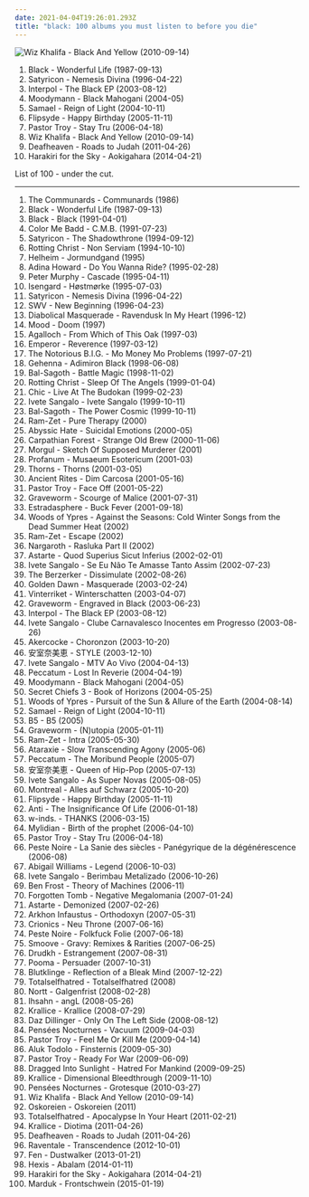 ```yaml
---
date: 2021-04-04T19:26:01.293Z
title: "black: 100 albums you must listen to before you die"
---
```

![Wiz Khalifa - Black And Yellow (2010-09-14)](http://coverartarchive.org/release/b58e040e-e64c-4d77-bbec-5dde4755de8a/28279457366-500.jpg "Wiz Khalifa - Black And Yellow (2010-09-14)")
<ol class="albums">
<li data-cover="http://coverartarchive.org/release/682ac206-fba0-49ce-8a1c-37373b110ad1/7042253296-500.jpg" data-tags="80s" role="button">Black - Wonderful Life (1987-09-13)</li>
<li data-cover="https://img.discogs.com/FA0sKAo13tvmM2Ajs_G6hBeWgs0=/fit-in/400x400/filters:strip_icc():format(jpeg):mode_rgb():quality(90)/discogs-images/R-4225709-1359058284-9040.jpeg.jpg" data-tags="black metal" role="button">Satyricon - Nemesis Divina (1996-04-22)</li>
<li data-cover="http://coverartarchive.org/release/e3223417-298a-49af-80d5-e5c875a16183/13323516676-500.jpg" data-tags="indie rock, rock, interpol" role="button">Interpol - The Black EP (2003-08-12)</li>
<li data-cover="https://img.discogs.com/lR9OILM_9YX_f7xYHNGmT4wU7gw=/fit-in/600x600/filters:strip_icc():format(jpeg):mode_rgb():quality(90)/discogs-images/R-2014630-1323624467.jpeg.jpg" data-tags="house, detroit, deep house" role="button">Moodymann - Black Mahogani (2004-05)</li>
<li data-cover="http://coverartarchive.org/release/bd9ddc75-db23-4d46-b748-a39e5d4c5a19/26723378277-500.jpg" data-tags="industrial metal" role="button">Samael - Reign of Light (2004-10-11)</li>
<li data-cover="http://coverartarchive.org/release/696527a2-2afc-4ba6-a5d7-c96f3f72aca5/6845856977-500.jpg" data-tags="black" role="button">Flipsyde - Happy Birthday (2005-11-11)</li>
<li data-cover="https://img.discogs.com/qLVIPRd9t_b1AqRUsMG4tu2051Y=/fit-in/500x500/filters:strip_icc():format(jpeg):mode_rgb():quality(90)/discogs-images/R-9697839-1484950380-8710.jpeg.jpg" data-tags="hip hop, dirty south, southern rap, south, gucci mane" role="button">Pastor Troy - Stay Tru (2006-04-18)</li>
<li data-cover="http://coverartarchive.org/release/b58e040e-e64c-4d77-bbec-5dde4755de8a/28279457366-500.jpg" data-tags="black, yellow, wiz khalifa, and, blac a yel" role="button">Wiz Khalifa - Black And Yellow (2010-09-14)</li>
<li data-cover="http://coverartarchive.org/release/e6b250b5-d81f-4303-95c0-460e1c3ce897/17498799005-500.jpg" data-tags="atmospheric black metal, black metal, post-rock" role="button">Deafheaven - Roads to Judah (2011-04-26)</li>
<li data-cover="https://img.discogs.com/hUdv6nfYch9OMH5DHNjlp-RfriM=/fit-in/600x596/filters:strip_icc():format(jpeg):mode_rgb():quality(90)/discogs-images/R-5632265-1398499172-2998.jpeg.jpg" data-tags="post-black metal" role="button">Harakiri for the Sky - Aokigahara (2014-04-21)</li>
</ol>
List of 100 - under the cut.
<!-- more -->

_________________

<ol class="albums">
<li data-cover="https://img.discogs.com/zheQEkzuYjv5U1gVz-Vr5rHuRtY=/fit-in/600x590/filters:strip_icc():format(jpeg):mode_rgb():quality(90)/discogs-images/R-517703-1274205528.jpeg.jpg" data-tags="80s, new wave" role="button">
The Communards - Communards (1986)
</li>
<li data-cover="http://coverartarchive.org/release/682ac206-fba0-49ce-8a1c-37373b110ad1/7042253296-500.jpg" data-tags="80s" role="button">
Black - Wonderful Life (1987-09-13)
</li>
<li data-cover="https://img.discogs.com/ktiKCADCFfWk3waFTfymCRh_vUE=/fit-in/350x350/filters:strip_icc():format(jpeg):mode_rgb():quality(90)/discogs-images/R-4550069-1368096990-8327.jpeg.jpg" data-tags="80s, black, atb, 80s-albums" role="button">
Black - Black (1991-04-01)
</li>
<li data-cover="http://coverartarchive.org/release/90b22e2c-df0f-4935-8eff-52e244bb5fcd/9537750476-500.jpg" data-tags="new jack swing" role="button">
Color Me Badd - C.M.B. (1991-07-23)
</li>
<li data-cover="https://img.discogs.com/GyiSw-9Olz8hNZbO2t_OJh4pWVw=/fit-in/550x836/filters:strip_icc():format(jpeg):mode_rgb():quality(90)/discogs-images/R-400549-1422918701-9693.jpeg.jpg" data-tags="black metal" role="button">
Satyricon - The Shadowthrone (1994-09-12)
</li>
<li data-cover="http://coverartarchive.org/release/a892e0b9-743c-305f-818c-0140426f38ff/3171610927-500.jpg" data-tags="black metal" role="button">
Rotting Christ - Non Serviam (1994-10-10)
</li>
<li data-cover="https://img.discogs.com/M2-VhHpx3Qcm3KLg1JA-djRp6xY=/fit-in/600x585/filters:strip_icc():format(jpeg):mode_rgb():quality(90)/discogs-images/R-1170363-1615272506-7808.jpeg.jpg" data-tags="black metal" role="button">
Helheim - Jormundgand (1995)
</li>
<li data-cover="http://coverartarchive.org/release/f019b278-c76f-4d3a-832f-8dccb2498c05/19730960612-500.jpg" data-tags="rnb" role="button">
Adina Howard - Do You Wanna Ride? (1995-02-28)
</li>
<li data-cover="https://img.discogs.com/6jgPxuB4HXdgd1W3-YL2fyxZn5A=/fit-in/300x303/filters:strip_icc():format(jpeg):mode_rgb():quality(90)/discogs-images/R-580552-1134407352.jpeg.jpg" data-tags="uk, gothic rock" role="button">
Peter Murphy - Cascade (1995-04-11)
</li>
<li data-cover="https://img.discogs.com/vHrPCUPr-rw4bMXnjmrEgVAlmQ0=/fit-in/597x587/filters:strip_icc():format(jpeg):mode_rgb():quality(90)/discogs-images/R-381673-1334294432.jpeg.jpg" data-tags="black metal, norwegian black metal" role="button">
Isengard - Høstmørke (1995-07-03)
</li>
<li data-cover="https://img.discogs.com/FA0sKAo13tvmM2Ajs_G6hBeWgs0=/fit-in/400x400/filters:strip_icc():format(jpeg):mode_rgb():quality(90)/discogs-images/R-4225709-1359058284-9040.jpeg.jpg" data-tags="black metal" role="button">
Satyricon - Nemesis Divina (1996-04-22)
</li>
<li data-cover="https://img.discogs.com/ZbKVIbpv_MdeNPs_T_HkyryUYz4=/fit-in/600x952/filters:strip_icc():format(jpeg):mode_rgb():quality(90)/discogs-images/R-6072098-1410327188-7562.jpeg.jpg" data-tags="rnb, soul" role="button">
SWV - New Beginning (1996-04-23)
</li>
<li data-cover="http://coverartarchive.org/release/907532a7-6336-4a5c-ac8a-763074578e7a/19391893490-500.jpg" data-tags="black metal" role="button">
Diabolical Masquerade - Ravendusk In My Heart (1996-12)
</li>
<li data-cover="https://img.discogs.com/WGokkJBfxq0Yn6eyLhPBxPjs5Qo=/fit-in/600x600/filters:strip_icc():format(jpeg):mode_rgb():quality(90)/discogs-images/R-427659-1393202789-1088.jpeg.jpg" data-tags="hip-hop, underground rap, black, alternative rap, midwest, underground hiphop, alternative hiphop, hi tek" role="button">
Mood - Doom (1997)
</li>
<li data-cover="http://coverartarchive.org/release/a9a49fa5-b9a9-4db1-98ed-71061f582bf2/1122680644-500.jpg" data-tags="black metal" role="button">
Agalloch - From Which of This Oak (1997-03)
</li>
<li data-cover="http://coverartarchive.org/release/33a4f987-7445-484b-a8b1-4458e193f3c4/9218731859-500.jpg" data-tags="black metal" role="button">
Emperor - Reverence (1997-03-12)
</li>
<li data-cover="https://img.discogs.com/BnsgRIQxGt6QN05UtwQIY9JL01Y=/fit-in/225x225/filters:strip_icc():format(jpeg):mode_rgb():quality(90)/discogs-images/R-17938378-1616291813-3629.jpeg.jpg" data-tags="black, notoriusbig" role="button">
The Notorious B.I.G. - Mo Money Mo Problems (1997-07-21)
</li>
<li data-cover="https://via.placeholder.com/450" data-tags="black metal" role="button">
Gehenna - Adimiron Black (1998-06-08)
</li>
<li data-cover="http://coverartarchive.org/release/d1a807c4-544f-466f-b7fb-ee937cbd40fe/5475890539-500.jpg" data-tags="black metal" role="button">
Bal-Sagoth - Battle Magic (1998-11-02)
</li>
<li data-cover="http://coverartarchive.org/release/436ea4da-befa-49be-8d75-66b22f261574/7443557677-500.jpg" data-tags="black metal, metal, melodic black metal" role="button">
Rotting Christ - Sleep Of The Angels (1999-01-04)
</li>
<li data-cover="https://img.discogs.com/7W1ZPMBojNKLDGPRQycyTCOn9oE=/fit-in/600x600/filters:strip_icc():format(jpeg):mode_rgb():quality(90)/discogs-images/R-62688-1429117982-7206.jpeg.jpg" data-tags="disco, funk, soul, dance" role="button">
Chic - Live At The Budokan (1999-02-23)
</li>
<li data-cover="http://coverartarchive.org/release/d3016793-7d45-40fd-983d-f2c7134e278a/25200673286-500.jpg" data-tags="pop, female vocalists, dance, latin, brasil" role="button">
Ivete Sangalo - Ivete Sangalo (1999-10-11)
</li>
<li data-cover="http://coverartarchive.org/release/42d676bf-a866-39a3-91ed-f7e703b71344/5475937749-500.jpg" data-tags="symphonic black metal, black metal, symphonic metal, epic black metal" role="button">
Bal-Sagoth - The Power Cosmic (1999-10-11)
</li>
<li data-cover="https://img.discogs.com/JtvIpkBpQdVFzyJhTe3Q0GyP7RE=/fit-in/600x600/filters:strip_icc():format(jpeg):mode_rgb():quality(90)/discogs-images/R-947722-1309533301.jpeg.jpg" data-tags="black metal, gothic metal" role="button">
Ram-Zet - Pure Therapy (2000)
</li>
<li data-cover="https://img.discogs.com/cWtBne1SnFguR7PaInwdMQ9mb3E=/fit-in/600x600/filters:strip_icc():format(jpeg):mode_rgb():quality(90)/discogs-images/R-367820-1283859229.jpeg.jpg" data-tags="black metal, depressive black metal" role="button">
Abyssic Hate - Suicidal Emotions (2000-05)
</li>
<li data-cover="http://coverartarchive.org/release/57028857-c038-469d-9476-5dee0cd5be6d/21747900779-500.jpg" data-tags="black metal" role="button">
Carpathian Forest - Strange Old Brew (2000-11-06)
</li>
<li data-cover="https://img.discogs.com/oDdMrmdYoTd4N8ivudi27yXSLpE=/fit-in/600x605/filters:strip_icc():format(jpeg):mode_rgb():quality(90)/discogs-images/R-2343012-1560775367-3547.jpeg.jpg" data-tags="black metal, symphonic black metal" role="button">
Morgul - Sketch Of Supposed Murderer (2001)
</li>
<li data-cover="http://coverartarchive.org/release/9b899022-96d4-496e-8f29-08a7ef0c1109/1065863215-500.jpg" data-tags="symphonic black metal" role="button">
Profanum - Musaeum Esotericum (2001-03)
</li>
<li data-cover="http://coverartarchive.org/release/8b3310df-e9ca-4ce9-ab5a-2090d7ba2aaf/19879101265-500.jpg" data-tags="black metal" role="button">
Thorns - Thorns (2001-03-05)
</li>
<li data-cover="http://coverartarchive.org/release/52d1c18b-7e00-4d59-90aa-ae41d5f9c8ca/7844092774-500.jpg" data-tags="viking metal" role="button">
Ancient Rites - Dim Carcosa (2001-05-16)
</li>
<li data-cover="http://coverartarchive.org/release/c5767704-3284-4b79-b19b-ce5aed07841b/17269026966-500.jpg" data-tags="hip hop, rap, dirty south, southern rap, south" role="button">
Pastor Troy - Face Off (2001-05-22)
</li>
<li data-cover="http://coverartarchive.org/release/d7db3617-08f0-48aa-b3da-25447de848de/19530600810-500.jpg" data-tags="symphonic black metal, black metal" role="button">
Graveworm - Scourge of Malice (2001-07-31)
</li>
<li data-cover="https://img.discogs.com/_bukTVLaZ2UYdjUEDMAISH7zWhk=/fit-in/502x500/filters:strip_icc():format(jpeg):mode_rgb():quality(90)/discogs-images/R-2177658-1395577751-7466.jpeg.jpg" data-tags="jazz, death metal" role="button">
Estradasphere - Buck Fever (2001-09-18)
</li>
<li data-cover="https://img.discogs.com/OcIV1exe-rP7yHYRcZbOtK4-Ly4=/fit-in/600x600/filters:strip_icc():format(jpeg):mode_rgb():quality(90)/discogs-images/R-758667-1155856711.jpeg.jpg" data-tags="black metal" role="button">
Woods of Ypres - Against the Seasons: Cold Winter Songs from the Dead Summer Heat (2002)
</li>
<li data-cover="http://coverartarchive.org/release/9d39e878-2fd1-4988-bd2b-5ee275e451a0/2152582190-500.jpg" data-tags="black metal, progressive metal, gothic metal, avant-garde metal" role="button">
Ram-Zet - Escape (2002)
</li>
<li data-cover="http://coverartarchive.org/release/bb2561bb-fd7a-4c9f-aaf5-ddc0512fbc2a/2248935299-500.jpg" data-tags="black metal" role="button">
Nargaroth - Rasluka Part II (2002)
</li>
<li data-cover="http://coverartarchive.org/release/1a0ba8b4-7e36-436f-8919-23911dabca90/4755919798-500.jpg" data-tags="black metal, symphonic black metal" role="button">
Astarte - Quod Superius Sicut Inferius (2002-02-01)
</li>
<li data-cover="http://coverartarchive.org/release/0915fe22-4bc4-35bd-becf-2e393df651b2/2614876767-500.jpg" data-tags="ivete sangalo, spanish, female, hip hop, pop, rock, soul, rap, female vocalists, singer-songwriter, dance, cute, dance-pop, urban, latin, house, club, r&b, party, r and b, favorite artists, rnb, female vocals, female vocalist, rhythm and blues, female artists, hot, english, nelly furtado, woman, music, teen pop, shakira, divas" role="button">
Ivete Sangalo - Se Eu Não Te Amasse Tanto Assim (2002-07-23)
</li>
<li data-cover="https://via.placeholder.com/450" data-tags="grindcore, death metal, industrial death metal" role="button">
The Berzerker - Dissimulate (2002-08-26)
</li>
<li data-cover="http://coverartarchive.org/release/5b7ff05b-65b4-4ca2-a10b-9957bf671083/14814598139-500.jpg" data-tags="black metal, electronic, doom metal, gothic, doom, gothic metal, female vocals, austria, black, dark metal, sexy album covers, extreme gothic metal" role="button">
Golden Dawn - Masquerade (2003-02-24)
</li>
<li data-cover="https://img.discogs.com/u-H1mcaU4at2s4Ci8vq2tEFPVe8=/fit-in/600x778/filters:strip_icc():format(jpeg):mode_rgb():quality(90)/discogs-images/R-457790-1464912282-4405.jpeg.jpg" data-tags="dark ambient, atmospheric black metal" role="button">
Vinterriket - Winterschatten (2003-04-07)
</li>
<li data-cover="http://coverartarchive.org/release/9027c1f8-7839-43f5-9f65-46f029fc2d9e/6036381309-500.jpg" data-tags="black metal" role="button">
Graveworm - Engraved in Black (2003-06-23)
</li>
<li data-cover="http://coverartarchive.org/release/e3223417-298a-49af-80d5-e5c875a16183/13323516676-500.jpg" data-tags="indie rock, rock, interpol" role="button">
Interpol - The Black EP (2003-08-12)
</li>
<li data-cover="http://coverartarchive.org/release/46c30b77-dce1-3e19-bb72-0aba8503d0ed/2614963874-500.jpg" data-tags="spanish, female, hip hop, pop, rock, soul, rap, female vocalists, singer-songwriter, dance, cute, dance-pop, urban, latin, house, club, r&b, party, r and b, favorite artists, rnb, female vocals, female vocalist, rhythm and blues, female artists, hot, english, nelly furtado, woman, music, teen pop, shakira, divas" role="button">
Ivete Sangalo - Clube Carnavalesco Inocentes em Progresso (2003-08-26)
</li>
<li data-cover="http://coverartarchive.org/release/95184121-cb65-4d0e-a32b-f97215d41137/3440293326-500.jpg" data-tags="death metal, black metal" role="button">
Akercocke - Choronzon (2003-10-20)
</li>
<li data-cover="https://via.placeholder.com/450" data-tags="namie amuro" role="button">
安室奈美恵 - STYLE (2003-12-10)
</li>
<li data-cover="http://coverartarchive.org/release/767f8859-64a3-4829-bc3d-836ee3e44462/17702702196-500.jpg" data-tags="pop, soul, female vocalists, singer-songwriter, dance, latin, brasil, rnb, hot, nelly furtado, shakira" role="button">
Ivete Sangalo - MTV Ao Vivo (2004-04-13)
</li>
<li data-cover="http://coverartarchive.org/release/bcd1474d-1242-3190-b8da-ed87a2547f58/25788869776-500.jpg" data-tags="avant-garde, avant-garde metal, experimental" role="button">
Peccatum - Lost In Reverie (2004-04-19)
</li>
<li data-cover="https://img.discogs.com/lR9OILM_9YX_f7xYHNGmT4wU7gw=/fit-in/600x600/filters:strip_icc():format(jpeg):mode_rgb():quality(90)/discogs-images/R-2014630-1323624467.jpeg.jpg" data-tags="house, detroit, deep house" role="button">
Moodymann - Black Mahogani (2004-05)
</li>
<li data-cover="https://img.discogs.com/wxZ80Zl1HxM5cT72lMYsY8uujUU=/fit-in/450x450/filters:strip_icc():format(jpeg):mode_rgb():quality(90)/discogs-images/R-9086500-1474539313-9374.jpeg.jpg" data-tags="experimental, avant-garde" role="button">
Secret Chiefs 3 - Book of Horizons (2004-05-25)
</li>
<li data-cover="http://coverartarchive.org/release/d694c85e-38c0-49fc-a3db-faf58aad8e22/15400134258-500.jpg" data-tags="black metal" role="button">
Woods of Ypres - Pursuit of the Sun & Allure of the Earth (2004-08-14)
</li>
<li data-cover="http://coverartarchive.org/release/bd9ddc75-db23-4d46-b748-a39e5d4c5a19/26723378277-500.jpg" data-tags="industrial metal" role="button">
Samael - Reign of Light (2004-10-11)
</li>
<li data-cover="http://coverartarchive.org/release/2436bff3-2da5-48eb-b0e0-cc2ba88bdc88/26520350353-500.jpg" data-tags="hip hop, pop, rap, bounce, 00s, black, b5 baby" role="button">
B5 - B5 (2005)
</li>
<li data-cover="http://coverartarchive.org/release/82d03e9a-c800-434b-9915-c0cb52f647b5/4878350488-500.jpg" data-tags="black metal, melodic black metal, symphonic black metal" role="button">
Graveworm - (N)utopia (2005-01-11)
</li>
<li data-cover="https://img.discogs.com/7IZTE7qxONX01M2Bf-Dkcd0aJG8=/fit-in/600x603/filters:strip_icc():format(jpeg):mode_rgb():quality(90)/discogs-images/R-1109128-1594336962-6421.jpeg.jpg" data-tags="progressive metal, avant-garde metal, progressive black metal" role="button">
Ram-Zet - Intra (2005-05-30)
</li>
<li data-cover="http://coverartarchive.org/release/7c8f4b63-5db4-43dc-bd8a-af4e45360a8a/945973128-500.jpg" data-tags="funeral doom metal, doom metal" role="button">
Ataraxie - Slow Transcending Agony (2005-06)
</li>
<li data-cover="https://img.discogs.com/g4X4D1d6ofvL7aRBezTekRf-noc=/fit-in/450x450/filters:strip_icc():format(jpeg):mode_rgb():quality(90)/discogs-images/R-465607-1167993032.jpeg.jpg" data-tags="black metal" role="button">
Peccatum - The Moribund People (2005-07)
</li>
<li data-cover="https://via.placeholder.com/450" data-tags="namie amuro" role="button">
安室奈美恵 - Queen of Hip-Pop (2005-07-13)
</li>
<li data-cover="https://img.discogs.com/_4HN8z9XjaQh_3qSeTtjeHK7_DU=/fit-in/421x600/filters:strip_icc():format(jpeg):mode_rgb():quality(90)/discogs-images/R-6357018-1417261915-3747.jpeg.jpg" data-tags="pop, female vocalists" role="button">
Ivete Sangalo - As Super Novas (2005-08-05)
</li>
<li data-cover="https://img.discogs.com/KJkqvqC5Pp95ozHL_in_i5TbbPc=/fit-in/397x400/filters:strip_icc():format(jpeg):mode_rgb():quality(90)/discogs-images/R-2121555-1430725470-4625.jpeg.jpg" data-tags="punk rock, german" role="button">
Montreal - Alles auf Schwarz (2005-10-20)
</li>
<li data-cover="http://coverartarchive.org/release/696527a2-2afc-4ba6-a5d7-c96f3f72aca5/6845856977-500.jpg" data-tags="black" role="button">
Flipsyde - Happy Birthday (2005-11-11)
</li>
<li data-cover="http://coverartarchive.org/release/c9ac485b-23bf-4a27-9e10-c6183e99632d/2430542448-500.jpg" data-tags="black metal" role="button">
Anti - The Insignificance Of Life (2006-01-18)
</li>
<li data-cover="http://coverartarchive.org/release/17cce29e-7447-4cd3-a332-e9dccdd13f99/11498205195-500.jpg" data-tags="black, w-inds" role="button">
w-inds. - THANKS (2006-03-15)
</li>
<li data-cover="http://coverartarchive.org/release/e9301fb6-afaf-45e6-9ad6-86fab6c8790c/8024078138-500.jpg" data-tags="gothic, death, symphonic metal, black, dark metal, opera metal, french metal, metal opera, dark metal opera, interesting - need more listening" role="button">
Mylidian - Birth of the prophet (2006-04-10)
</li>
<li data-cover="https://img.discogs.com/qLVIPRd9t_b1AqRUsMG4tu2051Y=/fit-in/500x500/filters:strip_icc():format(jpeg):mode_rgb():quality(90)/discogs-images/R-9697839-1484950380-8710.jpeg.jpg" data-tags="hip hop, dirty south, southern rap, south, gucci mane" role="button">
Pastor Troy - Stay Tru (2006-04-18)
</li>
<li data-cover="http://coverartarchive.org/release/17a846de-17d7-4bba-b628-ffecf724d5e1/6237246119-500.jpg" data-tags="black metal" role="button">
Peste Noire - La Sanie des siècles - Panégyrique de la dégénérescence (2006-08)
</li>
<li data-cover="http://coverartarchive.org/release/8d8e6041-9f4b-4553-ac4d-cf997e29598a/21893021794-500.jpg" data-tags="metalcore, blackcore" role="button">
Abigail Williams - Legend (2006-10-03)
</li>
<li data-cover="https://img.discogs.com/L6fNWkhATYnQN1BLSSJwhP7MTjM=/fit-in/480x480/filters:strip_icc():format(jpeg):mode_rgb():quality(90)/discogs-images/R-12000620-1526319246-8566.jpeg.jpg" data-tags="spanish, electronic, female, hip hop, pop, rock, soul, rap, female vocalists, singer-songwriter, dance, cute, dance-pop, urban, latin, house, club, r&b, party, r and b, favorite artists, rnb, female vocals, female vocalist, rhythm and blues, female artists, hot, english, nelly furtado, woman, music, teen pop, shakira, divas" role="button">
Ivete Sangalo - Berimbau Metalizado (2006-10-26)
</li>
<li data-cover="http://coverartarchive.org/release/622ac912-8b5d-463a-bad4-52dc1616c118/15785742859-500.jpg" data-tags="ambient, electronic, experimental" role="button">
Ben Frost - Theory of Machines (2006-11)
</li>
<li data-cover="https://img.discogs.com/5dHkjVyXzUyl7ARTXSw_ndemQtk=/fit-in/600x520/filters:strip_icc():format(jpeg):mode_rgb():quality(90)/discogs-images/R-2816952-1305798242.jpeg.jpg" data-tags="doom metal" role="button">
Forgotten Tomb - Negative Megalomania (2007-01-24)
</li>
<li data-cover="http://coverartarchive.org/release/ab7801ce-90eb-4bf3-8997-f3973769b6ad/4755721443-500.jpg" data-tags="black metal" role="button">
Astarte - Demonized (2007-02-26)
</li>
<li data-cover="https://img.discogs.com/fyhje1CG0omXKol9OVbdZdkmouw=/fit-in/256x370/filters:strip_icc():format(jpeg):mode_rgb():quality(90)/discogs-images/R-1231751-1202418209.jpeg.jpg" data-tags="black metal" role="button">
Arkhon Infaustus - Orthodoxyn (2007-05-31)
</li>
<li data-cover="https://img.discogs.com/q33gHIZupz85w9p5WcFMDrLGfp8=/fit-in/210x212/filters:strip_icc():format(jpeg):mode_rgb():quality(90)/discogs-images/R-2376765-1280434846.jpeg.jpg" data-tags="death metal" role="button">
Crionics - Neu Throne (2007-06-16)
</li>
<li data-cover="http://coverartarchive.org/release/31d6e34e-48b8-4893-877c-fc9c736200c4/2411022826-500.jpg" data-tags="black metal" role="button">
Peste Noire - Folkfuck Folie (2007-06-18)
</li>
<li data-cover="http://coverartarchive.org/release/90b29336-d865-4ed6-a471-ac5722d86e4c/10079866413-500.jpg" data-tags="hip-hop, chillout, jazz, chill, soul, reggae, dance, funk, house, bass, club, rnb, fun, black, fucking great, test mt" role="button">
Smoove - Gravy: Remixes & Rarities (2007-06-25)
</li>
<li data-cover="https://img.discogs.com/O7UcjqX_88FLwE3R1guD5E8M9KY=/fit-in/200x200/filters:strip_icc():format(jpeg):mode_rgb():quality(90)/discogs-images/R-2018175-1258835719.jpeg.jpg" data-tags="black metal, atmospheric black metal" role="button">
Drudkh - Estrangement (2007-08-31)
</li>
<li data-cover="https://img.discogs.com/EmF4gPMDUoJI4AbWzcYj-xWgMLM=/fit-in/537x496/filters:strip_icc():format(jpeg):mode_rgb():quality(90)/discogs-images/R-1130112-1194467176.png.jpg" data-tags="trip-hop, indie, experimental, shoegaze, cello, unique, finnish, intense, female vocalist, 00's, helsinki, black, dynamic, finland, deer, persuader, underplayed, great sound, pooma, raindeer, satumaa-tango" role="button">
Pooma - Persuader (2007-10-31)
</li>
<li data-cover="http://coverartarchive.org/release/200d7321-e0b5-4491-8c61-9af4691f4a75/954326067-500.jpg" data-tags="black metal, black, atmospheric black metal, depressive black metal, post-black metal" role="button">
Blutklinge - Reflection of a Bleak Mind (2007-12-22)
</li>
<li data-cover="https://img.discogs.com/IVh9pHm57KQcB7m1WHRBEHs-J-4=/fit-in/600x528/filters:strip_icc():format(jpeg):mode_rgb():quality(90)/discogs-images/R-1853342-1255902170.jpeg.jpg" data-tags="black metal, depressive black metal" role="button">
Totalselfhatred - Totalselfhatred (2008)
</li>
<li data-cover="http://coverartarchive.org/release/226ded28-4f33-4067-81eb-815e81d93f7e/1060436836-500.jpg" data-tags="black metal, ambient, funeral doom" role="button">
Nortt - Galgenfrist (2008-02-28)
</li>
<li data-cover="https://via.placeholder.com/450" data-tags="progressive metal, progressive black metal, black metal" role="button">
Ihsahn - angL (2008-05-26)
</li>
<li data-cover="http://coverartarchive.org/release/d99e08d4-7296-4caf-9aa8-def9985ad9a2/11356617677-500.jpg" data-tags="black metal" role="button">
Krallice - Krallice (2008-07-29)
</li>
<li data-cover="http://coverartarchive.org/release/6c5ea6f2-1f26-4945-a19d-067aa887c55c/22629239985-500.jpg" data-tags="gangsta rap" role="button">
Daz Dillinger - Only On The Left Side (2008-08-12)
</li>
<li data-cover="http://coverartarchive.org/release/9c3df1a3-c47e-43d5-a582-2f56fd601e44/2712493028-500.jpg" data-tags="black metal" role="button">
Pensées Nocturnes - Vacuum (2009-04-03)
</li>
<li data-cover="http://coverartarchive.org/release/e9803377-2162-42a4-812e-a994090509bf/27703818002-500.jpg" data-tags="hip hop, crunk, dirty south, christian, contemporary christian, contemporary christian music, bap, black, horrorcore, georgia, southern rap, sounds, south, troy, southern, batman, ccm, hip, hop, preacher, scripture, evangelism, african-american, zap, hop hop, minister, christian crunk, ministers, mangum, pastor troy, preachers, the south will rise again, missionary, boof, confederate, southern united states, boofer, mission field, kolob, auditory, scriptural, troy mangum, trip to kolob, hie to kolob, missionaries, boofed, hippety hop hop, people who use the bathroom occasionally, ordination of the ordinary, the south will rise" role="button">
Pastor Troy - Feel Me Or Kill Me (2009-04-14)
</li>
<li data-cover="http://coverartarchive.org/release/c3167de2-e1f2-4fdb-bc72-9610c837be6a/14303013313-500.jpg" data-tags="french, experimental, noise rock, psychedelic, late night, space rock, intense, psychedelic rock, drone doom, black, drone rock, acid rock, heavy psych, experimental black metal, doomgaze, noise metal, norma evangelium diaboli, noisegaze, black noise, ritual musick, creeping chaos, pscychedelic rock, the ajna offensive" role="button">
Aluk Todolo - Finsternis (2009-05-30)
</li>
<li data-cover="http://coverartarchive.org/release/6bc15665-cead-4b38-bff5-5c83b1cf25be/18255639057-500.jpg" data-tags="crunk, dirty south" role="button">
Pastor Troy - Ready For War (2009-06-09)
</li>
<li data-cover="http://coverartarchive.org/release/da9e633c-b899-4e6f-b270-9dd4d788f81a/27317356479-500.jpg" data-tags="black metal" role="button">
Dragged Into Sunlight - Hatred For Mankind (2009-09-25)
</li>
<li data-cover="http://coverartarchive.org/release/39fec153-c55a-4b18-88b3-885260374ffc/11356273648-500.jpg" data-tags="black metal" role="button">
Krallice - Dimensional Bleedthrough (2009-11-10)
</li>
<li data-cover="https://img.discogs.com/rKf6Z_8TpbThg6XiunREEWjRTBE=/fit-in/600x602/filters:strip_icc():format(jpeg):mode_rgb():quality(90)/discogs-images/R-3218058-1396524863-8801.jpeg.jpg" data-tags="black metal, depressive black metal" role="button">
Pensées Nocturnes - Grotesque (2010-03-27)
</li>
<li data-cover="http://coverartarchive.org/release/b58e040e-e64c-4d77-bbec-5dde4755de8a/28279457366-500.jpg" data-tags="black, yellow, wiz khalifa, and, blac a yel" role="button">
Wiz Khalifa - Black And Yellow (2010-09-14)
</li>
<li data-cover="https://img.discogs.com/SaAsJs67Zil5nfHO5-b4OmIBWlc=/fit-in/600x600/filters:strip_icc():format(jpeg):mode_rgb():quality(90)/discogs-images/R-9459322-1480949074-7439.jpeg.jpg" data-tags="black metal, black" role="button">
Oskoreien - Oskoreien (2011)
</li>
<li data-cover="http://coverartarchive.org/release/29134711-fd9c-44b0-a738-41b922f5be6c/1465495232-500.jpg" data-tags="black metal" role="button">
Totalselfhatred - Apocalypse In Your Heart (2011-02-21)
</li>
<li data-cover="http://coverartarchive.org/release/ee632194-3255-485b-936c-dc3654066cf8/11356172981-500.jpg" data-tags="black metal, progressive black metal" role="button">
Krallice - Diotima (2011-04-26)
</li>
<li data-cover="http://coverartarchive.org/release/e6b250b5-d81f-4303-95c0-460e1c3ce897/17498799005-500.jpg" data-tags="atmospheric black metal, black metal, post-rock" role="button">
Deafheaven - Roads to Judah (2011-04-26)
</li>
<li data-cover="http://coverartarchive.org/release/d5406e08-5fb8-4b07-8718-4a33bc38a7e4/2430686572-500.jpg" data-tags="black metal, atmospheric black metal" role="button">
Raventale - Transcendence (2012-10-01)
</li>
<li data-cover="http://coverartarchive.org/release/7edfd2b0-a7ea-4d64-85cc-3f9767ef53eb/2839174755-500.jpg" data-tags="black metal" role="button">
Fen - Dustwalker (2013-01-21)
</li>
<li data-cover="http://coverartarchive.org/release/56d237c1-affd-487b-909a-658242c49659/6935549287-500.jpg" data-tags="black metal, hardcore, crust, sludge, denmark, black, post-black, sludge metal, blackened crust, blackened sludge" role="button">
Hexis - Abalam (2014-01-11)
</li>
<li data-cover="https://img.discogs.com/hUdv6nfYch9OMH5DHNjlp-RfriM=/fit-in/600x596/filters:strip_icc():format(jpeg):mode_rgb():quality(90)/discogs-images/R-5632265-1398499172-2998.jpeg.jpg" data-tags="post-black metal" role="button">
Harakiri for the Sky - Aokigahara (2014-04-21)
</li>
<li data-cover="http://coverartarchive.org/release/a5cc15e1-24da-4b17-8db6-1355c5308631/9188555081-500.jpg" data-tags="black metal" role="button">
Marduk - Frontschwein (2015-01-19)
</li>
</ol>